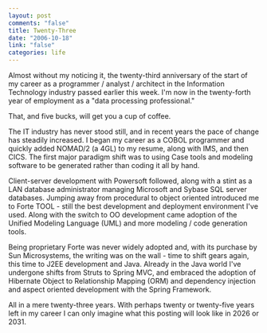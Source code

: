 ```yaml
--- 
layout: post
comments: "false"
title: Twenty-Three
date: "2006-10-18"
link: "false"
categories: life
---
```

Almost without my noticing it, the twenty-third anniversary of the start of my career as a programmer / analyst / architect in the Information Technology industry passed earlier this week. I'm now in the twenty-forth year of employment as a "data processing professional."

That, and five bucks, will get you a cup of coffee.

The IT industry has never stood still, and in recent years the pace of change has steadily increased. I began my career as a COBOL programmer and quickly added NOMAD/2 (a 4GL) to my resume, along with IMS, and then CICS. The first major paradigm shift was to using Case tools and modeling software to be generated rather than coding it all by hand.

Client-server development with Powersoft followed, along with a stint as a LAN database administrator managing Microsoft and Sybase SQL server databases. Jumping away from procedural to object oriented introduced me to Forte TOOL - still the best development and deployment environment I've used.  Along with the switch to OO development came adoption of the Unified Modeling Language (UML) and more modeling / code generation tools.

Being proprietary Forte was never widely adopted and, with its purchase by Sun Microsystems, the writing was on the wall - time to shift gears again, this time to J2EE development and Java. Already in the Java world I've undergone shifts from Struts to Spring MVC, and embraced the adoption of Hibernate Object to Relationship Mapping (ORM) and dependency injection and aspect oriented development with the Spring Framework.

All in a mere twenty-three years. With perhaps twenty or twenty-five years left in my career I can only imagine what this posting will look like in 2026 or 2031.
